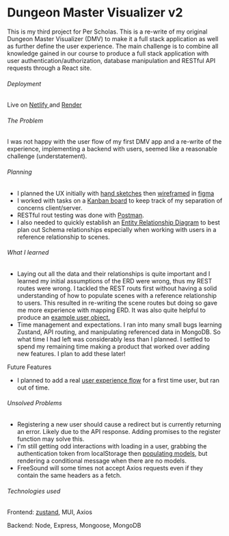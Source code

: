 # Dungeon Master Visualizer v2

This is my third project for Per Scholas. This is a re-write of my original Dungeon Master Visualizer (DMV) to make it a full stack application as well as further define the user experience. The main challenge is to combine all knowledge gained in our course to produce a full stack application with user authentication/authorization, database manipulation and RESTful API requests through a React site.

###### Deployment

Live on [Netlify ](https://animated-otter-4d1e1f.netlify.app/home)and [Render](https://dmv-51st.onrender.com/home)

###### The Problem

I was not happy with the user flow of my first DMV app and a re-write of the experience, implementing a backend with users, seemed like a reasonable challenge (understatement).

###### Planning

* I planned the UX initially with [hand sketches](https://github.com/geracia2/geracia2/blob/main/images/PXL_20240126_183533782.jpg?raw=true "link to sketches") then [wireframed](https://github.com/geracia2/geracia2/blob/main/images/Screenshot%202024-01-25%20230135.png?raw=true "link to screenshot of figma file") in [figma](https://www.figma.com/embed?embed_host=share&url=https%3A%2F%2Fwww.figma.com%2Ffile%2FWG1Ntt6hG0IE12EUV1ZNB7%2FDMV-v2---wireframes%3Ftype%3Ddesign%26node-id%3D0%253A1%26mode%3Ddesign%26t%3DLXzkZsDmoK1Ir3fC-1 "link to figma file")
* I worked with tasks on a [Kanban board](https://nostalgic-football-46c.notion.site/c26674c6f1c44691a8be2ec163bf20e2?v=09c90ef5a0a74e4189eb1fec7c1b338a&pvs=4 "link to notion kanban") to keep track of my separation of concerns client/server.
* RESTful rout testing was done with [Postman](https://github.com/geracia2/geracia2/blob/main/images/Screenshot%202024-01-26%20132906.png?raw=true "screenshot of postman rout testing").
* I also needed to quickly establish an [Entity Relationship Diagram](https://github.com/geracia2/geracia2/blob/main/images/Screenshot%202024-01-26%20110434.png?raw=true "screenshot of ERD in figma") to best plan out Schema relationships especially when working with users in a reference relationship to scenes.

###### What I learned

* Laying out all the data and their relationships is quite important and I learned my initial assumptions of the ERD were wrong, thus my REST routes were wrong. I tackled the REST routs first without having a solid understanding of how to populate scenes with a reference relationship to users. This resulted in re-writing the scene routes but doing so gave me more experience with mapping ERD. It was also quite helpful to produce an [example user object.](https://github.com/geracia2/geracia2/blob/main/images/Screenshot%202024-01-28%20124446.png?raw=true "screenshot of user object")
* Time management and expectations. I ran into many small bugs learning Zustand, API routing, and manipulating referenced data in MongoDB. So what time I had left was considerably less than I planned. I settled to spend my remaining time making a product that worked over adding new features. I plan to add these later!

Future Features

* I planned to add a real [user experience flow](https://github.com/geracia2/geracia2/blob/main/images/Screenshot%202024-01-31%20232049.png?raw=true "screenshot of new user flow") for a first time user, but ran out of time.

###### Unsolved Problems

* Registering a new user should cause a redirect but is currently returning  an error. Likely due to the API response. Adding promises to the register function may solve this.
* I'm still getting odd interactions with loading in a user, grabbing the authentication token from localStorage then [populating models](https://github.com/geracia2/geracia2/blob/main/images/Screenshot%202024-01-29%20184430.png?raw=true "screenshot of state with redux Devtools"), but rendering a conditional message when there are no models.
* FreeSound will some times not accept Axios requests even if they contain the same headers as a fetch.

###### Technologies used

Frontend: [zustand](https://github.com/pmndrs/zustand "zustand state management "), MUI, Axios

Backend: Node, Express, Mongoose, MongoDB
